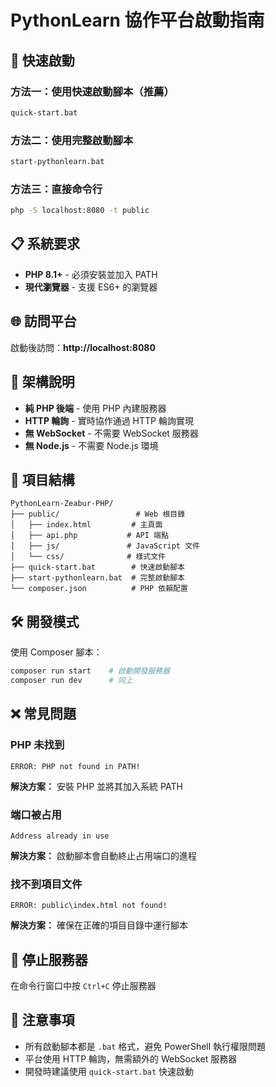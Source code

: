 # PythonLearn 協作平台啟動指南

## 🚀 快速啟動

### 方法一：使用快速啟動腳本（推薦）
```bash
quick-start.bat
```

### 方法二：使用完整啟動腳本
```bash
start-pythonlearn.bat
```

### 方法三：直接命令行
```bash
php -S localhost:8080 -t public
```

## 📋 系統要求

- **PHP 8.1+** - 必須安裝並加入 PATH
- **現代瀏覽器** - 支援 ES6+ 的瀏覽器

## 🌐 訪問平台

啟動後訪問：**http://localhost:8080**

## 🔧 架構說明

- **純 PHP 後端** - 使用 PHP 內建服務器
- **HTTP 輪詢** - 實時協作通過 HTTP 輪詢實現
- **無 WebSocket** - 不需要 WebSocket 服務器
- **無 Node.js** - 不需要 Node.js 環境

## 📁 項目結構

```
PythonLearn-Zeabur-PHP/
├── public/                 # Web 根目錄
│   ├── index.html         # 主頁面
│   ├── api.php           # API 端點
│   ├── js/               # JavaScript 文件
│   └── css/              # 樣式文件
├── quick-start.bat        # 快速啟動腳本
├── start-pythonlearn.bat  # 完整啟動腳本
└── composer.json          # PHP 依賴配置
```

## 🛠️ 開發模式

使用 Composer 腳本：
```bash
composer run start    # 啟動開發服務器
composer run dev      # 同上
```

## ❌ 常見問題

### PHP 未找到
```
ERROR: PHP not found in PATH!
```
**解決方案：** 安裝 PHP 並將其加入系統 PATH

### 端口被占用
```
Address already in use
```
**解決方案：** 啟動腳本會自動終止占用端口的進程

### 找不到項目文件
```
ERROR: public\index.html not found!
```
**解決方案：** 確保在正確的項目目錄中運行腳本

## 🔄 停止服務器

在命令行窗口中按 `Ctrl+C` 停止服務器

## 📝 注意事項

- 所有啟動腳本都是 `.bat` 格式，避免 PowerShell 執行權限問題
- 平台使用 HTTP 輪詢，無需額外的 WebSocket 服務器
- 開發時建議使用 `quick-start.bat` 快速啟動 